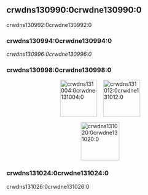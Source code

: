 ## crwdns130990:0crwdne130990:0

crwdns130992:0crwdne130992:0

### crwdns130994:0crwdne130994:0

*crwdns130996:0crwdne130996:0*

### crwdns130998:0crwdne130998:0

<p style="display: flex; justify-content: center;">
  <a data-ga-event-category="sponsor" data-ga-event-action="logo" data-ga-event-label="tidelift" href="crwdns131290:0crwdne131290:0" rel="noopener sponsored" target="_blank" style="margin-right: 16px;"><img width="96" src="crwdns131002:0crwdne131002:0" alt="crwdns131004:0crwdne131004:0" title="crwdns131006:0crwdne131006:0" /></a>
  <a data-ga-event-category="sponsor" data-ga-event-action="logo" data-ga-event-label="bitsrc" href="crwdns131008:0crwdne131008:0" rel="noopener sponsored" target="_blank" style="margin-right: 16px;"><img width="96" src="crwdns131010:0crwdne131010:0" alt="crwdns131012:0crwdne131012:0" title="crwdns131014:0crwdne131014:0" /></a>
</p>

<p style="display: flex; justify-content: center; flex-wrap: wrap;">
  <a data-ga-event-category="sponsor" data-ga-event-action="logo" data-ga-event-label="callemall" href="crwdns131016:0crwdne131016:0" rel="noopener sponsored" target="_blank" style="margin-right: 16px;"><img src="crwdns131018:0%3crwdnd131018:0%2Fcrwdnd131018:0%2Fcrwdnd131018:0%2Fcrwdne131018:0" alt="crwdns131020:0crwdne131020:0" title="crwdns131022:0crwdne131022:0" width="100" loading="lazy"></a>
</p>

### crwdns131024:0crwdne131024:0

crwdns131026:0crwdne131026:0
